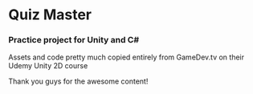 # Quiz Master

### Practice project for Unity and C#

Assets and code pretty much copied entirely from GameDev.tv on their Udemy Unity 2D course

Thank you guys for the awesome content!